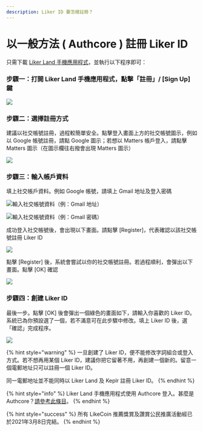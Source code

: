 ```yaml
---
description: Liker ID 要怎樣註冊？
---
```


# 以一般方法 ( Authcore ) 註冊 Liker ID

只需下載 [Liker Land 手機應用程式](https://liker.land/getapp)，並執行以下程序即可：

### 步驟一：打開 Liker Land 手機應用程式，點擊「註冊」/ \[Sign Up] 鍵 <a href="1" id="1"></a>

![](../../.gitbook/assets/sign-up.png)

### 步驟二：選擇註冊方式

建議以社交帳號註冊，過程較簡單安全。點擊登入畫面上方的社交帳號圖示，例如以 Google 帳號註冊，請點 Google 圖示；若想以 Matters 帳戶登入，請點擊 Matters 圖示（在圖示欄往右撥會出現 Matters 圖示）

![](../../.gitbook/assets/img\_2334.PNG)

### 步驟三：輸入帳戶資料

填上社交帳戶資料。例如 Google 帳號，請填上 Gmail 地址及登入密碼

![輸入社交帳號資料（例：Gmail 地址）](../../.gitbook/assets/img\_2338.PNG)

![輸入社交帳號資料（例：Gmail 密碼）](../../.gitbook/assets/img\_2339.PNG)

成功登入社交帳號後，會出現以下畫面。請點擊 \[Register]，代表確認以該社交帳號註冊 Liker ID

![](../../.gitbook/assets/img\_2340.PNG)

點擊 \[Register] 後，系統會嘗試以你的社交帳號註冊。若過程順利，會彈出以下畫面。點擊 \[OK] 確認

![](../../.gitbook/assets/img\_2341.png)

### 步驟四：創建 Liker ID

最後一步。點擊 \[OK] 後會彈出一個綠色的畫面如下，請輸入你喜歡的 Liker ID。系統已為你預設選了一個，若不滿意可在此步驟中修改。填上 Liker ID 後，選「確認」完成程序。

![](../../.gitbook/assets/img\_2342.PNG)

{% hint style="warning" %}
一旦創建了 Liker ID，便不能修改字詞組合或登入方式。若不想再用某個 Liker ID，建議你把它留著不用，再創建一個新的。留意一個電郵地址只可以註冊一個 Liker ID。

同一電郵地址並不能同時以 Liker Land 及 Keplr 註冊 Liker ID。
{% endhint %}

{% hint style="info" %}
Liker Land 手機應用程式使用 Authcore 登入。甚麼是 Authcore？[請參考此條目](what-is-authcore.md)。
{% endhint %}

{% hint style="success" %}
所有 LikeCoin 推薦獎賞及讚賞公民推廣活動經已於2021年3月8日完結。
{% endhint %}
